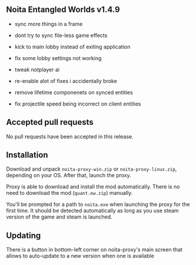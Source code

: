 ## Noita Entangled Worlds v1.4.9

- sync more things in a frame

- dont try to sync file-less game effects

- kick to main lobby instead of exiting application

- fix some lobby settings not working

- tweak notplayer ai

- re-enable alot of fixes i accidentally broke

- remove lifetime componenets on synced entities

- fix projectile speed being incorrect on client entities

## Accepted pull requests


No pull requests have been accepted in this release.

## Installation


Download and unpack `noita-proxy-win.zip` or `noita-proxy-linux.zip`, depending on your OS. After that, launch the proxy.


Proxy is able to download and install the mod automatically. There is no need to download the mod (`quant.ew.zip`) manually.


You'll be prompted for a path to `noita.exe` when launching the proxy for the first time.
It should be detected automatically as long as you use steam version of the game and steam is launched.
        

## Updating


There is a button in bottom-left corner on noita-proxy's main screen that allows to auto-update to a new version when one is available

